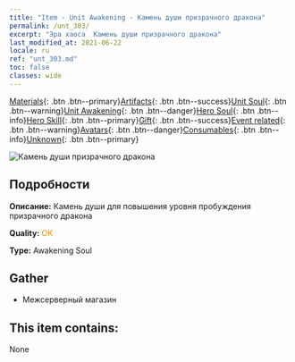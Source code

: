 ```yaml
---
title: "Item - Unit Awakening - Камень души призрачного дракона"
permalink: /unt_303/
excerpt: "Эра хаоса  Камень души призрачного дракона"
last_modified_at: 2021-06-22
locale: ru
ref: "unt_303.md"
toc: false
classes: wide
---
```

 [Materials](/ItemsRU/){: .btn .btn--primary}[Artifacts](/ItemsRU/Artifacts/){: .btn .btn--success}[Unit Soul](/ItemsRU/UnitSoul/){: .btn .btn--warning}[Unit Awakening](/ItemsRU/UnitAwakening/){: .btn .btn--danger}[Hero Soul](/ItemsRU/HeroSoul/){: .btn .btn--info}[Hero Skill](/ItemsRU/HeroSkill/){: .btn .btn--primary}[Gift](/ItemsRU/Gift/){: .btn .btn--success}[Event related](/ItemsRU/Events/){: .btn .btn--warning}[Avatars](/ItemsRU/Avatars/){: .btn .btn--danger}[Consumables](/ItemsRU/Consumables/){: .btn .btn--info}[Unknown](/ItemsRU/Unknown/){: .btn .btn--primary}

 ![Камень души призрачного дракона](/images/u/tia_gulong.jpg)

## Подробности
 **Описание:** Камень души для повышения уровня пробуждения призрачного дракона

 **Quality:** <span style="color: #FF8C00">OK</span>

 **Type:** Awakening Soul

## Gather

*    Межсерверный магазин 

## This item contains:

  None

